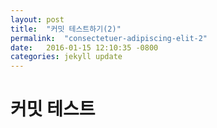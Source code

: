 ```yaml
---
layout: post
title:  "커밋 테스트하기(2)"
permalink:  "consectetuer-adipiscing-elit-2"
date:   2016-01-15 12:10:35 -0800
categories: jekyll update
---
```


<h1>커밋 테스트</h1>
